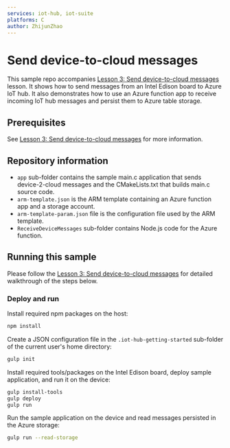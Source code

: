 ```yaml
---
services: iot-hub, iot-suite
platforms: C
author: ZhijunZhao
---
```


# Send device-to-cloud messages
This sample repo accompanies [Lesson 3: Send device-to-cloud messages](https://docs.microsoft.com/en-us/azure/iot-hub/iot-hub-intel-edison-kit-c-lesson3-deploy-resource-manager-template/) lesson. It shows how to send messages from an Intel Edison board to Azure IoT hub. It also demonstrates how to use an Azure function app to receive incoming IoT hub messages and persist them to Azure table storage.

## Prerequisites
See [Lesson 3: Send device-to-cloud messages](https://docs.microsoft.com/en-us/azure/iot-hub/iot-hub-intel-edison-kit-c-lesson3-deploy-resource-manager-template/) for more information.

## Repository information
- `app` sub-folder contains the sample main.c application that sends device-2-cloud messages and the CMakeLists.txt that builds main.c source code.
- `arm-template.json` is the ARM template containing an Azure function app and a storage account.
- `arm-template-param.json` file is the configuration file used by the ARM template.
- `ReceiveDeviceMessages` sub-folder contains Node.js code for the Azure function.

## Running this sample
Please follow the [Lesson 3: Send device-to-cloud messages](https://docs.microsoft.com/en-us/azure/iot-hub/iot-hub-intel-edison-kit-c-lesson3-deploy-resource-manager-template/) for detailed walkthrough of the steps below.

### Deploy and run

Install required npm packages on the host:
```bash
npm install
```
Create a JSON configuration file in the `.iot-hub-getting-started` sub-folder of the current user's home directory:
```bash
gulp init
```

Install required tools/packages on the Intel Edison board, deploy sample application, and run it on the device:
```bash
gulp install-tools
gulp deploy
gulp run
```

Run the sample application on the device and read messages persisted in the Azure storage:
```bash
gulp run --read-storage
```
